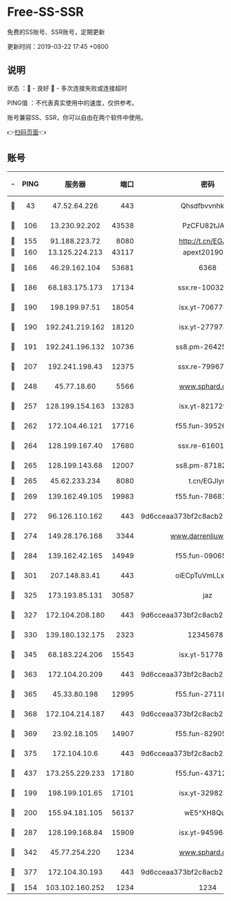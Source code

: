 # Free-SS-SSR

免费的SS账号、SSR账号，定期更新

更新时间：2019-03-22 17:45 +0800

## 说明

状态     ：🙂 - 良好 🙁 - 多次连接失败或连接超时

PING值   ：不代表真实使用中的速度，仅供参考。

账号兼容SS、SSR，你可以自由在两个软件中使用。

👉[扫码页面](https://liesauer.github.io/Free-SS-SSR/)👈

## 账号

|-|PING|服务器|端口|密码|加密方式|区域|
|:----:|:----:|:-----:|-----:|:----:|:----:|:----:|
|🙂|43|47.52.64.226|443|Qhsdfbvvnhkm1|aes-256-cfb|HK|
|🙂|106|13.230.92.202|43538|PzCFU82tJAdZ|aes-256-cfb|JP|
|🙂|155|91.188.223.72|8080|http://t.cn/EGJIyrl|rc4-md5|RU|
|🙂|160|13.125.224.213|43117|apext2019005|chacha20|KR|
|🙂|166|46.29.162.104|53681|6368|aes-256-ctr|RU|
|🙂|186|68.183.175.173|17134|ssx.re-10032791|aes-256-cfb|US|
|🙂|190|198.199.97.51|18054|isx.yt-70677561|aes-256-cfb|US|
|🙂|190|192.241.219.162|18120|isx.yt-27797357|aes-256-cfb|US|
|🙂|191|192.241.196.132|10736|ss8.pm-26425369|aes-256-cfb|US|
|🙂|207|192.241.198.43|12375|ssx.re-79967299|aes-256-cfb|US|
|🙂|248|45.77.18.60|5566|www.sphard.com|aes-256-cfb|JP|
|🙂|257|128.199.154.163|13283|isx.yt-82172989|aes-256-cfb|SG|
|🙂|262|172.104.46.121|17716|f55.fun-39526771|aes-256-cfb|SG|
|🙂|264|128.199.167.40|17680|ssx.re-61601620|aes-256-cfb|SG|
|🙂|265|128.199.143.68|12007|ss8.pm-87182779|aes-256-cfb|SG|
|🙂|265|45.62.233.234|8080|t.cn/EGJIyrl|rc4-md5|CA|
|🙂|269|139.162.49.105|19983|f55.fun-78681793|aes-256-cfb|SG|
|🙂|272|96.126.110.162|443|9d6cceaa373bf2c8acb22e60b6a58be6|aes-256-cfb|US|
|🙂|274|149.28.176.168|3344|www.darrenliuwei.com|aes-256-cfb|AU|
|🙂|284|139.162.42.165|14949|f55.fun-09065498|aes-256-cfb|SG|
|🙂|301|207.148.83.41|443|oiECpTuVmLLxk4Ts|aes-256-cfb|AU|
|🙂|325|173.193.85.131|30587|jaz|aes-256-cfb|US|
|🙂|327|172.104.208.180|443|9d6cceaa373bf2c8acb22e60b6a58be6|aes-256-cfb|US|
|🙂|330|139.180.132.175|2323|123456789|aes-256-cfb|SG|
|🙂|345|68.183.224.206|15543|isx.yt-51778566|aes-256-cfb|SG|
|🙂|363|172.104.20.209|443|9d6cceaa373bf2c8acb22e60b6a58be6|aes-256-cfb|US|
|🙂|365|45.33.80.198|12995|f55.fun-27118272|aes-256-cfb|US|
|🙂|368|172.104.214.187|443|9d6cceaa373bf2c8acb22e60b6a58be6|aes-256-cfb|US|
|🙂|369|23.92.18.105|14907|f55.fun-82905672|aes-256-cfb|US|
|🙂|375|172.104.10.6|443|9d6cceaa373bf2c8acb22e60b6a58be6|aes-256-cfb|US|
|🙂|437|173.255.229.233|17180|f55.fun-43712198|aes-256-cfb|US|
|🙂|199|198.199.101.65|17101|isx.yt-32982313|aes-256-cfb|US|
|🙂|200|155.94.181.105|56137|wE5^XH8Quw|aes-256-cfb|US|
|🙂|287|128.199.168.84|15909|isx.yt-94596465|aes-256-cfb|SG|
|🙂|342|45.77.254.220|1234|www.sphard.com|aes-256-cfb|SG|
|🙂|377|172.104.30.193|443|9d6cceaa373bf2c8acb22e60b6a58be6|aes-256-cfb|US|
|🙁|154|103.102.160.252|1234|1234|rc4-md5|JP|
